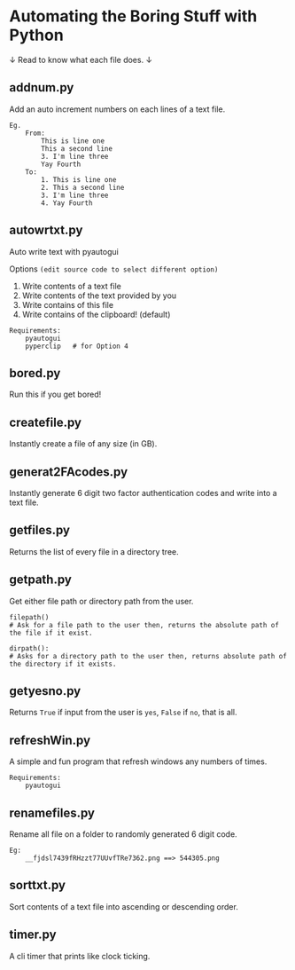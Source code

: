 # Automating the Boring Stuff with Python

↓ Read to know what each file does. ↓

## addnum.py
Add an auto increment numbers on each lines of a text file.
```
Eg.
    From:
        This is line one
        This a second line
        3. I'm line three
        Yay Fourth
    To:
        1. This is line one
        2. This a second line
        3. I'm line three
        4. Yay Fourth
```
## autowrtxt.py

Auto write text with pyautogui

Options `(edit source code to select different option)`
1. Write contents of a text file
2. Write contents of the text provided by you
3. Write contains of this file
4. Write contains of the clipboard! (default)

```
Requirements: 
    pyautogui 
    pyperclip   # for Option 4
```

## bored.py

Run this if you get bored!

## createfile.py

Instantly create a file of any size (in GB).

## generat2FAcodes.py

Instantly generate 6 digit two factor authentication codes and write into a text file.

## getfiles.py

Returns the list of every file in a directory tree.

## getpath.py

Get either file path or directory path from the user.

```
filepath() 
# Ask for a file path to the user then, returns the absolute path of the file if it exist.
```
```
dirpath():
# Asks for a directory path to the user then, returns absolute path of the directory if it exists.
```

## getyesno.py

Returns `True` if input from the user is `yes`, `False` if `no`, that is all.

## refreshWin.py

A simple and fun program that refresh windows any numbers of times.

```
Requirements:
    pyautogui
```

## renamefiles.py

Rename all file on a folder to randomly generated 6 digit code.

```
Eg: 
    __fjdsl7439fRHzzt77UUvfTRe7362.png ==> 544305.png
```

## sorttxt.py

Sort contents of a text file into ascending or descending order.

## timer.py 

A cli timer that prints like clock ticking.
